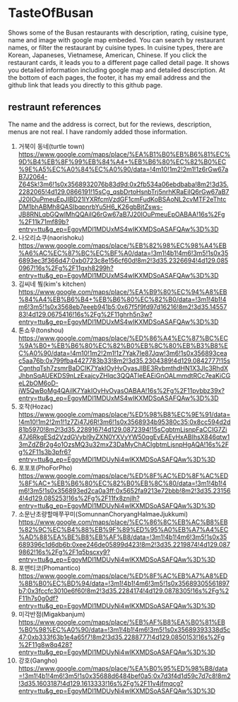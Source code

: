 # TasteOfBusan

Shows some of the Busan restaurants with description, rating, cuisine type, name and image with google map embeded. You can search by restaurant names, or filter the restaurant by cuisine types. In cuisine types, there are Korean, Japaneses, Vietnamese, American, Chinese. If you click the restaurant cards, it leads you to a different page called detail page. It shows you detailed information including google map and detailed description. At the bottom of each pages, the footer, it has my email address and the github link that leads you directly to this github page.

## restraunt references
The name and the address is correct, but for the reviews, description, menus are not real. I have randomly added those information.

1. 거북이 동네(turtle town)
https://www.google.com/maps/place/%EA%B1%B0%EB%B6%81%EC%9D%B4%EB%8F%99%EB%84%A4+%EB%B6%80%EC%82%B0%EC%9E%A5%EC%A0%84%EC%A0%90/data=!4m10!1m2!2m1!1z6rGw67aB7J2064-Z64Sk!3m6!1s0x3568932076b83d9d:0x2fb534a06ebdbaba!8m2!3d35.2282065!4d129.0866191!15sCg_qsbDrtoHsnbTrj5nrhKRaEiIQ6rGw67aB7J20IOuPmeuEpJIBD21lYXRfcmVzdGF1cmFudKoBSAoNL2cvMTF2eThtcDM1bhABMh8QASIbqpnrbYu5H6_K26gbBjtZsws-JB8RNLqbGQwIMhQQAiIQ6rGw67aB7J20IOuPmeuEpOABAA!16s%2Fg%2F11k71mf89b?entry=ttu&g_ep=EgoyMDI1MDUxMS4wIKXMDSoASAFQAw%3D%3D
2. 나오리쇼쿠(naorishoku)
https://www.google.com/maps/place/%EB%82%98%EC%98%A4%EB%A6%AC%EC%87%BC%EC%BF%A0/data=!3m1!4b1!4m6!3m5!1s0x356893ec3f366d47:0xb0723c8e156cf60d!8m2!3d35.2326694!4d129.0850967!16s%2Fg%2F11gxh8299h?entry=ttu&g_ep=EgoyMDI1MDUxMS4wIKXMDSoASAFQAw%3D%3D
3. 김씨네 붴(kim's kitchen)
https://www.google.com/maps/place/%EA%B9%80%EC%94%A8%EB%84%A4%EB%B6%B4+%EB%B6%80%EC%82%B0/data=!3m1!4b1!4m6!3m5!1s0x3568eb7eeeb941b5:0x67f5f9fd97d16216!8m2!3d35.1455783!4d129.0675416!16s%2Fg%2F11ghrh5n3w?entry=ttu&g_ep=EgoyMDI1MDUxMS4wIKXMDSoASAFQAw%3D%3D
4. 톤쇼우(tonshou)
https://www.google.com/maps/place/%ED%86%A4%EC%87%BC%EC%9A%B0+%EB%B6%80%EC%82%B0%EB%8C%80%EB%B3%B8%EC%A0%90/data=!4m10!1m2!2m1!1z7Yak7Ie87Jqw!3m6!1s0x356893ceac5aa76b:0x799fba4427783b33!8m2!3d35.2304389!4d129.0842777!15sCgnthqTsh7zsmrBaDCIK7YakIOyHvOyasJIBE3RvbmthdHN1X3Jlc3RhdXJhbnSqAUEKDS9nLzExajcyZHlqc3QQATIeEAEiGnOALmmdtRCc7eaKiCGeL2bOM6oD-iW5QwBoMg4QAiIK7YakIOyHvOyasOABAA!16s%2Fg%2F11pvbbz39x?entry=ttu&g_ep=EgoyMDI1MDUxMS4wIKXMDSoASAFQAw%3D%3D
5. 호작(Hozac)
https://www.google.com/maps/place/%ED%98%B8%EC%9E%91/data=!4m10!1m2!2m1!1z7Zi47J6R!3m6!1s0x3568934b95380c35:0x8cc594d2d81b5970!8m2!3d35.2289167!4d129.0872394!15sCgbtmLjsnpFaCCIG7Zi47J6RkgESd2VzdGVybl9yZXN0YXVyYW50qgEvEAEyHxABIhsX846qtw13mZdZBr2g4o1OzsMQ3u32mxZ3DaMyChACIgbtmLjsnpHgAQA!16s%2Fg%2F11s3b3pfr6?entry=ttu&g_ep=EgoyMDI1MDUyNi4wIKXMDSoASAFQAw%3D%3D
6. 포포포(PhoForPho)
https://www.google.com/maps/place/%ED%8F%AC%ED%8F%AC%ED%8F%AC+%EB%B6%80%EC%82%B0%EB%8C%80/data=!3m1!4b1!4m6!3m5!1s0x356893ed2ca0a3ff:0x5652fa9213e72bbb!8m2!3d35.231564!4d129.085253!16s%2Fg%2F11fx8znjlh?entry=ttu&g_ep=EgoyMDI1MDUyNi4wIKXMDSoASAFQAw%3D%3D
7. 소문난초량할매쭈꾸미(SomunnanChoryangHalmaeJjukkumi)
https://www.google.com/maps/place/%EC%86%8C%EB%AC%B8%EB%82%9C%EC%B4%88%EB%9F%89%ED%95%A0%EB%A7%A4%EC%AD%88%EA%BE%B8%EB%AF%B8/data=!3m1!4b1!4m6!3m5!1s0x35689396c1d6db6b:0xee246de05899d423!8m2!3d35.2219874!4d129.0879862!16s%2Fg%2F1q5bscxy9?entry=ttu&g_ep=EgoyMDI1MDUyNi4wIKXMDSoASAFQAw%3D%3D
8. 포맨티코(Phomantico)
https://www.google.com/maps/place/%ED%8F%AC%EB%A7%A8%ED%8B%B0%EC%BD%94/data=!3m1!4b1!4m6!3m5!1s0x35689305561897b7:0x3fccfc3010e6f60!8m2!3d35.2284174!4d129.0878305!16s%2Fg%2F11h7s0g0df?entry=ttu&g_ep=EgoyMDI1MDUyNi4wIKXMDSoASAFQAw%3D%3D
9. 미각반점(Migakbanjum)
https://www.google.com/maps/place/%EB%AF%B8%EA%B0%81%EB%B0%98%EC%A0%90/data=!3m1!4b1!4m6!3m5!1s0x35689393338d5c47:0xb333f63b1e4a65f7!8m2!3d35.2288777!4d129.0850153!16s%2Fg%2F11g8w8q428?entry=ttu&g_ep=EgoyMDI1MDUyNi4wIKXMDSoASAFQAw%3D%3D
10. 강호(Gangho)
https://www.google.com/maps/place/%EA%B0%95%ED%98%B8/data=!3m1!4b1!4m6!3m5!1s0x35688d6484bef0a5:0x7d3f4d1d59c7d7c8!8m2!3d35.1603187!4d129.1613333!16s%2Fg%2F11v4jfmqcg?entry=ttu&g_ep=EgoyMDI1MDUyNi4wIKXMDSoASAFQAw%3D%3D